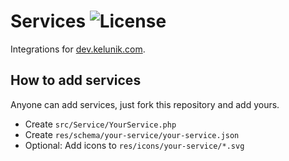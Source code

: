 # Services ![License](https://img.shields.io/badge/license-MIT-blue.svg?style=flat-square)

Integrations for [dev.kelunik.com](https://dev.kelunik.com).

## How to add services

Anyone can add services, just fork this repository and add yours.

* Create `src/Service/YourService.php`
* Create `res/schema/your-service/your-service.json`
* Optional: Add icons to `res/icons/your-service/*.svg`